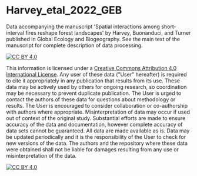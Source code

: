 # Harvey_etal_2022_GEB

Data accompanying the manuscript 'Spatial interactions among short-interval fires reshape forest landscapes' by Harvey, Buonanduci, and Turner published in Global Ecology and Biogeography. See the main text of the manuscript for complete description of data processing.

[![CC BY 4.0][cc-by-shield]][cc-by]

This information is licensed under a
[Creative Commons Attribution 4.0 International License][cc-by]. Any user of these data ("User" hereafter) is required to cite it appropriately in any publication that results from its use. These data may be actively used by others for ongoing research, so coordination may be necessary to prevent duplicate publication. The User is urged to contact the authors of these data for questions about methodology or results.  The User is encouraged to consider collaboration or co-authorship with authors where appropriate. Misinterpretation of data may occur if used out of context of the original study. Substantial efforts are made to ensure accuracy of the data and documentation, however complete accuracy of data sets cannot be guaranteed. All data are made available as is. Data may be updated periodically and it is the responsibility of the User to check for new versions of the data. The authors and the repository where these data were obtained shall not be liable for damages resulting from any use or misinterpretation of the data.

[![CC BY 4.0][cc-by-image]][cc-by]

[cc-by]: http://creativecommons.org/licenses/by/4.0/
[cc-by-image]: https://i.creativecommons.org/l/by/4.0/88x31.png
[cc-by-shield]: https://img.shields.io/badge/License-CC%20BY%204.0-lightgrey.svg

